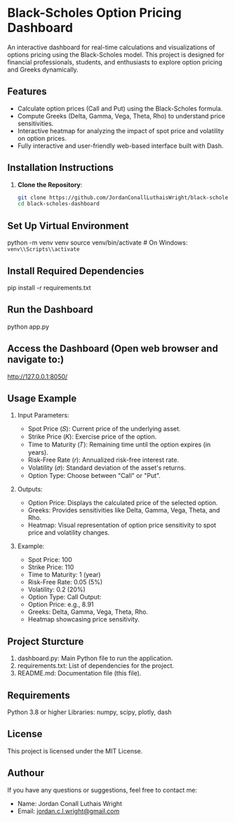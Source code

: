 # Black-Scholes Option Pricing Dashboard

An interactive dashboard for real-time calculations and visualizations of options pricing using the Black-Scholes model. This project is designed for financial professionals, students, and enthusiasts to explore option pricing and Greeks dynamically.

## Features
- Calculate option prices (Call and Put) using the Black-Scholes formula.
- Compute Greeks (Delta, Gamma, Vega, Theta, Rho) to understand price sensitivities.
- Interactive heatmap for analyzing the impact of spot price and volatility on option prices.
- Fully interactive and user-friendly web-based interface built with Dash.

## Installation Instructions

1. **Clone the Repository**:
   ```bash
   git clone https://github.com/JordanConallLuthaisWright/black-scholes-dashboard.git
   cd black-scholes-dashboard

## Set Up Virtual Environment
python -m venv venv
source venv/bin/activate  # On Windows: `venv\\Scripts\\activate`

## Install Required Dependencies 
pip install -r requirements.txt

## Run the Dashboard
python app.py

## Access the Dashboard (Open web browser and navigate to:)
http://127.0.0.1:8050/

## Usage Example 

1. Input Parameters:
      - Spot Price (𝑆): Current price of the underlying asset.
      - Strike Price (𝐾): Exercise price of the option.
      - Time to Maturity (𝑇): Remaining time until the option expires (in years).
      - Risk-Free Rate (𝑟): Annualized risk-free interest rate.
      - Volatility (𝜎): Standard deviation of the asset's returns.
      - Option Type: Choose between "Call" or "Put".
        
2. Outputs:
      - Option Price: Displays the calculated price of the selected option.
      - Greeks: Provides sensitivities like Delta, Gamma, Vega, Theta, and Rho.
      - Heatmap: Visual representation of option price sensitivity to spot price and volatility changes.

3. Example:
   - Spot Price: 100
   - Strike Price: 110
   - Time to Maturity: 1 (year)
   - Risk-Free Rate: 0.05 (5%)
   - Volatility: 0.2 (20%)
   - Option Type: Call
  Output:
   - Option Price: e.g., 8.91
   - Greeks: Delta, Gamma, Vega, Theta, Rho.
   - Heatmap showcasing price sensitivity.

## Project Sturcture 
1. dashboard.py: Main Python file to run the application.
2. requirements.txt: List of dependencies for the project.
3. README.md: Documentation file (this file).
     
## Requirements 
Python 3.8 or higher
Libraries: numpy, scipy, plotly, dash

## License 
This project is licensed under the MIT License.

## Authour 
If you have any questions or suggestions, feel free to contact me:
- Name: Jordan Conall Luthais Wright
- Email: jordan.c.l.wright@gmail.com



